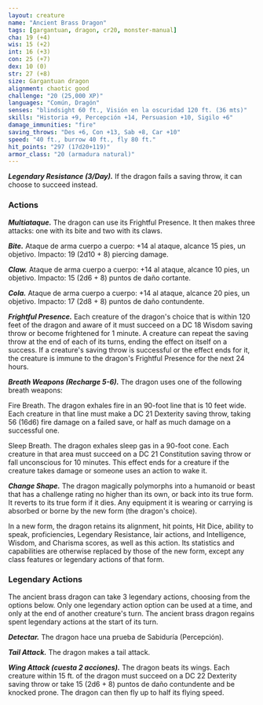 ```yaml
---
layout: creature
name: "Ancient Brass Dragon"
tags: [gargantuan, dragon, cr20, monster-manual]
cha: 19 (+4)
wis: 15 (+2)
int: 16 (+3)
con: 25 (+7)
dex: 10 (0)
str: 27 (+8)
size: Gargantuan dragon
alignment: chaotic good
challenge: "20 (25,000 XP)"
languages: "Común, Dragón"
senses: "blindsight 60 ft., Visión en la oscuridad 120 ft. (36 mts)"
skills: "Historia +9, Percepción +14, Persuasion +10, Sigilo +6"
damage_immunities: "fire"
saving_throws: "Des +6, Con +13, Sab +8, Car +10"
speed: "40 ft., burrow 40 ft., fly 80 ft."
hit_points: "297 (17d20+119)"
armor_class: "20 (armadura natural)"
---
```


***Legendary Resistance (3/Day).*** If the dragon fails a saving throw, it can choose to succeed instead.

### Actions

***Multiataque.*** The dragon can use its Frightful Presence. It then makes three attacks: one with its bite and two with its claws.

***Bite.*** Ataque de arma cuerpo a cuerpo: +14 al ataque, alcance 15 pies, un objetivo. Impacto: 19 (2d10 + 8) piercing damage.

***Claw.*** Ataque de arma cuerpo a cuerpo: +14 al ataque, alcance 10 pies, un objetivo. Impacto: 15 (2d6 + 8) puntos de daño cortante.

***Cola.*** Ataque de arma cuerpo a cuerpo: +14 al ataque, alcance 20 pies, un objetivo. Impacto: 17 (2d8 + 8) puntos de daño contundente.

***Frightful Presence.*** Each creature of the dragon's choice that is within 120 feet of the dragon and aware of it must succeed on a DC 18 Wisdom saving throw or become frightened for 1 minute. A creature can repeat the saving throw at the end of each of its turns, ending the effect on itself on a success. If a creature's saving throw is successful or the effect ends for it, the creature is immune to the dragon's Frightful Presence for the next 24 hours.

***Breath Weapons (Recharge 5-6).*** The dragon uses one of the following breath weapons:

Fire Breath. The dragon exhales fire in an 90-foot line that is 10 feet wide. Each creature in that line must make a DC 21 Dexterity saving throw, taking 56 (16d6) fire damage on a failed save, or half as much damage on a successful one.

Sleep Breath. The dragon exhales sleep gas in a 90-foot cone. Each creature in that area must succeed on a DC 21 Constitution saving throw or fall unconscious for 10 minutes. This effect ends for a creature if the creature takes damage or someone uses an action to wake it.

***Change Shape.*** The dragon magically polymorphs into a humanoid or beast that has a challenge rating no higher than its own, or back into its true form. It reverts to its true form if it dies. Any equipment it is wearing or carrying is absorbed or borne by the new form (the dragon's choice).

In a new form, the dragon retains its alignment, hit points, Hit Dice, ability to speak, proficiencies, Legendary Resistance, lair actions, and Intelligence, Wisdom, and Charisma scores, as well as this action. Its statistics and capabilities are otherwise replaced by those of the new form, except any class features or legendary actions of that form.

### Legendary Actions

The ancient brass dragon can take 3 legendary actions, choosing from the options below. Only one legendary action option can be used at a time, and only at the end of another creature's turn. The ancient brass dragon regains spent legendary actions at the start of its turn.

***Detectar.*** The dragon hace una prueba de Sabiduría (Percepción).

***Tail Attack.*** The dragon makes a tail attack.

***Wing Attack (cuesta 2 acciones).*** The dragon beats its wings. Each creature within 15 ft. of the dragon must succeed on a DC 22 Dexterity saving throw or take 15 (2d6 + 8) puntos de daño contundente and be knocked prone. The dragon can then fly up to half its flying speed.